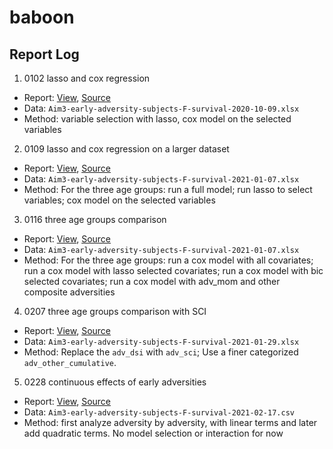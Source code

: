# baboon

## Report Log

1. 0102 lasso and cox regression
  - Report: [View](reports/lasso-and-cox-regression.html), [Source](Rmd/lasso-and-cox-regression.Rmd)
  - Data: `Aim3-early-adversity-subjects-F-survival-2020-10-09.xlsx`
  - Method: variable selection with lasso, cox model on the selected variables

2. 0109 lasso and cox regression on a larger dataset
  - Report: [View](reports/lasso-and-cox-regression-larger-dataset.html), [Source](Rmd/lasso-and-cox-regression-larger-dataset.Rmd)
  - Data: `Aim3-early-adversity-subjects-F-survival-2021-01-07.xlsx`
  - Method: For the three age groups: run a full model; run lasso to select variables; cox model on the selected variables
  
3. 0116 three age groups comparison
  - Report: [View](reports/comparison-of-three-age-subgroups.html), [Source](Rmd/comparison-of-three-age-subgroups.Rmd)
  - Data: `Aim3-early-adversity-subjects-F-survival-2021-01-07.xlsx`
  - Method: For the three age groups: run a cox model with all covariates; run a cox model with lasso selected covariates; run a cox model with bic selected covariates; run a cox model with adv_mom and other composite adversities
  
4. 0207 three age groups comparison with SCI
  - Report: [View](reports/comparison-of-three-age-subgroups_with_sci.html), [Source](Rmd/comparison-of-three-age-subgroups.Rmd)
  - Data: `Aim3-early-adversity-subjects-F-survival-2021-01-29.xlsx`
  - Method: Replace the `adv_dsi` with `adv_sci`; Use a finer categorized `adv_other_cumulative`.

5. 0228 continuous effects of early adversities
  - Report: [View](reports/continuous_effects.html), [Source](Rmd/continuous_effects.Rmd)
  - Data: `Aim3-early-adversity-subjects-F-survival-2021-02-17.csv`
  - Method: first analyze adversity by adversity, with linear terms and later add quadratic terms. No model selection or interaction for now
